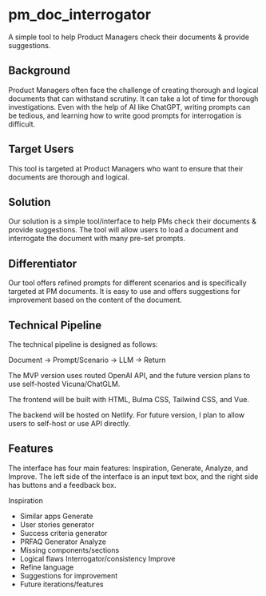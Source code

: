 # pm_doc_interrogator
A simple tool to help Product Managers check their documents & provide suggestions.

## Background
Product Managers often face the challenge of creating thorough and logical documents that can withstand scrutiny. It can take a lot of time for thorough investigations. Even with the help of AI like ChatGPT, writing prompts can be tedious, and learning how to write good prompts for interrogation is difficult.

## Target Users
This tool is targeted at Product Managers who want to ensure that their documents are thorough and logical.

## Solution
Our solution is a simple tool/interface to help PMs check their documents & provide suggestions. The tool will allow users to load a document and interrogate the document with many pre-set prompts.

## Differentiator
Our tool offers refined prompts for different scenarios and is specifically targeted at PM documents. It is easy to use and offers suggestions for improvement based on the content of the document.

## Technical Pipeline
The technical pipeline is designed as follows:

Document -> Prompt/Scenario -> LLM -> Return

The MVP version uses routed OpenAI API, and the future version plans to use self-hosted Vicuna/ChatGLM.

The frontend will be built with HTML, Bulma CSS, Tailwind CSS, and Vue.

The backend will be hosted on Netlify. For future version, I plan to allow users to self-host or use API directly.

## Features
The interface has four main features: Inspiration, Generate, Analyze, and Improve. The left side of the interface is an input text box, and the right side has buttons and a feedback box.

Inspiration
- Similar apps
Generate
- User stories generator
- Success criteria generator
- PRFAQ Generator
Analyze
- Missing components/sections
- Logical flaws Interrogator/consistency
Improve
- Refine language
- Suggestions for improvement
- Future iterations/features